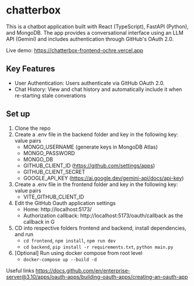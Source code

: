# chatterbox
This is a chatbot application built with React (TypeScript), FastAPI (Python), and MongoDB. The app provides a conversational interface using an LLM API (Gemini) and includes authentication through GitHub's OAuth 2.0.

Live demo: https://chatterbox-frontend-ochre.vercel.app

## Key Features
- User Authentication: Users authenticate via GitHub OAuth 2.0.
- Chat History: View and chat history and automatically include it when re-starting stale converations

## Set up
1. Clone the repo
2. Create a .env file in the backend folder and key in the following key: value pairs
    - MONGO_USERNAME (generate keys in MongoDB Atlas)
    - MONGO_PASSWORD
    - MONGO_DB
    - GITHUB_CLIENT_ID (https://github.com/settings/apps) 
    - GITHUB_CLIENT_SECRET
    - GOOGLE_API_KEY (https://ai.google.dev/gemini-api/docs/api-key)
3. Create a .env file in the frontend folder and key in the following key: value pairs
    - VITE_GITHUB_CLIENT_ID
4. Edit the GitHub Oauth application settings
    - Home: http://localhost:5173/
    - Authorization callback: http://localhost:5173/oauth/callback as the callback in G
5. CD into respective folders frontend and backend, install dependencies, and run 
    - `cd frontend`, `npm install`, `npm run dev`
    - `cd backend`, `pip install -r requirements.txt`, `python main.py`
6. [Optional] Run using docker compose from root level
    - `docker-compose up --build -d`
  
  
Useful links
https://docs.github.com/en/enterprise-server@3.10/apps/oauth-apps/building-oauth-apps/creating-an-oauth-app

